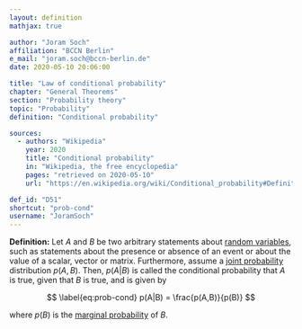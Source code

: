 ```yaml
---
layout: definition
mathjax: true

author: "Joram Soch"
affiliation: "BCCN Berlin"
e_mail: "joram.soch@bccn-berlin.de"
date: 2020-05-10 20:06:00

title: "Law of conditional probability"
chapter: "General Theorems"
section: "Probability theory"
topic: "Probability"
definition: "Conditional probability"

sources:
  - authors: "Wikipedia"
    year: 2020
    title: "Conditional probability"
    in: "Wikipedia, the free encyclopedia"
    pages: "retrieved on 2020-05-10"
    url: "https://en.wikipedia.org/wiki/Conditional_probability#Definition"

def_id: "D51"
shortcut: "prob-cond"
username: "JoramSoch"
---
```



**Definition:** Let $A$ and $B$ be two arbitrary statements about [random variables](/D/rvar), such as statements about the presence or absence of an event or about the value of a scalar, vector or matrix. Furthermore, assume a [joint probability](/D/prob-joint) distribution $p(A,B)$. Then, $p(A \vert B)$ is called the conditional probability that $A$ is true, given that $B$ is true, and is given by

$$ \label{eq:prob-cond}
p(A|B) = \frac{p(A,B)}{p(B)}
$$

where $p(B)$ is the [marginal probability](/D/prob-marg) of $B$.